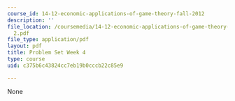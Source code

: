 ```yaml
---
course_id: 14-12-economic-applications-of-game-theory-fall-2012
description: ''
file_location: /coursemedia/14-12-economic-applications-of-game-theory-fall-2012/c375b6c43824cc7eb19b0cccb22c85e9_MIT14_12F12_recitation
  2.pdf
file_type: application/pdf
layout: pdf
title: Problem Set Week 4
type: course
uid: c375b6c43824cc7eb19b0cccb22c85e9

---
```

None